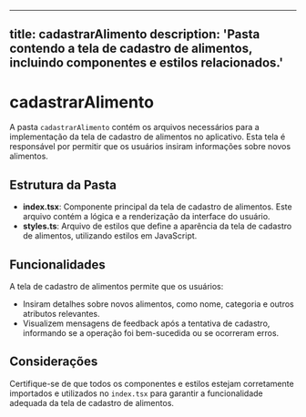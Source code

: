 
---
title: cadastrarAlimento
description: 'Pasta contendo a tela de cadastro de alimentos, incluindo componentes e estilos relacionados.'
---

# cadastrarAlimento

A pasta `cadastrarAlimento` contém os arquivos necessários para a implementação da tela de cadastro de alimentos no aplicativo. Esta tela é responsável por permitir que os usuários insiram informações sobre novos alimentos.

## Estrutura da Pasta

- **index.tsx**: Componente principal da tela de cadastro de alimentos. Este arquivo contém a lógica e a renderização da interface do usuário.
- **styles.ts**: Arquivo de estilos que define a aparência da tela de cadastro de alimentos, utilizando estilos em JavaScript.

## Funcionalidades

A tela de cadastro de alimentos permite que os usuários:
- Insiram detalhes sobre novos alimentos, como nome, categoria e outros atributos relevantes.
- Visualizem mensagens de feedback após a tentativa de cadastro, informando se a operação foi bem-sucedida ou se ocorreram erros.

## Considerações

Certifique-se de que todos os componentes e estilos estejam corretamente importados e utilizados no `index.tsx` para garantir a funcionalidade adequada da tela de cadastro de alimentos.
